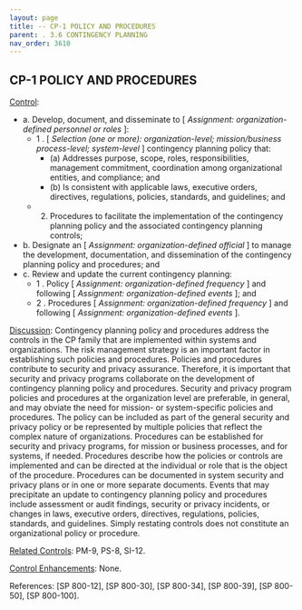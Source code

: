 ```yaml
---
layout: page
title: -- CP-1 POLICY AND PROCEDURES
parent: . 3.6 CONTINGENCY PLANNING 
nav_order: 3610 
---
```


## CP-1 POLICY AND PROCEDURES

<ins>Control</ins>:

* a. Develop, document, and disseminate to [ _Assignment: organization-defined personnel or roles_ ]:
    * 1 . [ _Selection (one or more): organization-level; mission/business process-level; system-level_ ] contingency planning policy that:
        * (a) Addresses purpose, scope, roles, responsibilities, management commitment, coordination among organizational entities, and compliance; and
        * (b) Is consistent with applicable laws, executive orders, directives, regulations, policies, standards, and guidelines; and
    * 2. Procedures to facilitate the implementation of the contingency planning policy and the associated contingency planning controls;
* b. Designate an [ _Assignment: organization-defined official_ ] to manage the development, documentation, and dissemination of the contingency planning policy and procedures; and
* c. Review and update the current contingency planning:
    * 1 . Policy [ _Assignment: organization-defined frequency_ ] and following [ _Assignment: organization-defined events_ ]; and
    * 2 . Procedures [ _Assignment: organization-defined frequency_ ] and following [ _Assignment: organization-defined events_ ].

<ins>Discussion</ins>: Contingency planning policy and procedures address the controls in the CP family that are implemented within systems and organizations. The risk management strategy is an important factor in establishing such policies and procedures. Policies and procedures contribute to security and privacy assurance. Therefore, it is important that security and privacy programs collaborate on the development of contingency planning policy and procedures. Security and privacy program policies and procedures at the organization level are preferable, in general, and may obviate the need for mission- or system-specific policies and procedures. The policy can be included as part of the general security and privacy policy or be represented by multiple policies that reflect the complex nature of organizations. Procedures can be established for security and privacy programs, for mission or business processes, and for systems, if needed. Procedures describe how the policies or controls are implemented and can be directed at the individual or role that is the object of the procedure. Procedures can be documented in system security and privacy plans or in one or more separate documents. Events that may precipitate an update to contingency planning policy and procedures include assessment or audit findings, security or privacy incidents, or changes in laws, executive orders, directives, regulations, policies, standards, and guidelines. Simply restating controls does not constitute an organizational policy or procedure.

<ins>Related Controls</ins>: PM-9, PS-8, SI-12.

<ins>Control Enhancements</ins>: None.

References: [SP 800-12], [SP 800-30], [SP 800-34], [SP 800-39], [SP 800-50], [SP 800-100].
